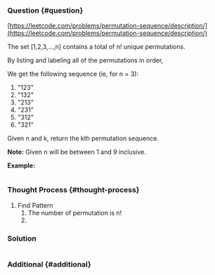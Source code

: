 ### Question {#question}

[https://leetcode.com/problems/permutation-sequence/description/](https://leetcode.com/problems/permutation-sequence/description/)

The set \[1,2,3,…,n\] contains a total of n! unique permutations.

By listing and labeling all of the permutations in order,

We get the following sequence \(ie, for n = 3\):

1. "123"
2. "132"
3. "213"
4. "231"
5. "312"
6. "321"

Given n and k, return the kth permutation sequence.

**Note:** Given n will be between 1 and 9 inclusive.

**Example:**

```

```

### Thought Process {#thought-process}

1. Find Pattern
   1. The number of permutation is n!
   2. 

### Solution

```java

```

### Additional {#additional}



